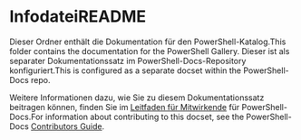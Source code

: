 # <a name="readme"></a><span data-ttu-id="bfe28-101">Infodatei</span><span class="sxs-lookup"><span data-stu-id="bfe28-101">README</span></span>

<span data-ttu-id="bfe28-102">Dieser Ordner enthält die Dokumentation für den PowerShell-Katalog.</span><span class="sxs-lookup"><span data-stu-id="bfe28-102">This folder contains the documentation for the PowerShell Gallery.</span></span>
<span data-ttu-id="bfe28-103">Dieser ist als separater Dokumentationssatz im PowerShell-Docs-Repository konfiguriert.</span><span class="sxs-lookup"><span data-stu-id="bfe28-103">This is configured as a separate docset within the PowerShell-Docs repo.</span></span>

<span data-ttu-id="bfe28-104">Weitere Informationen dazu, wie Sie zu diesem Dokumentationssatz beitragen können, finden Sie im [Leitfaden für Mitwirkende](https://github.com/PowerShell/PowerShell-Docs/blob/staging/CONTRIBUTING.md) für PowerShell-Docs.</span><span class="sxs-lookup"><span data-stu-id="bfe28-104">For information about contributing to this docset, see the PowerShell-Docs [Contributors Guide](https://github.com/PowerShell/PowerShell-Docs/blob/staging/CONTRIBUTING.md).</span></span>

